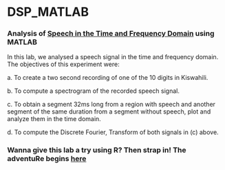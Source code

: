 # DSP_MATLAB
 
 ### Analysis of [Speech in the Time and Frequency Domain](https://github.com/R-icntay/DSP_MATLAB/blob/gh-pages/Code/DSP_MATLAB.pdf) using MATLAB
 
 In this lab, we analysed a speech signal in the time and frequency domain. The objectives of this experiment were:

a. To create a two second recording of one of the 10 digits in Kiswahili.

b. To compute a spectrogram of the recorded speech signal.

c. To obtain a segment 32ms long from a region with speech and another segment of the same duration from a segment without speech, plot and analyze them in the time domain.

d. To compute the Discrete Fourier, Transform of both signals in (c) above.


### Wanna give this lab a try using R? Then strap in! The adventuRe begins [here](rpubs.com/eR_ic/dspr)
